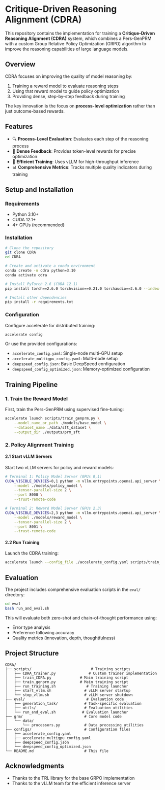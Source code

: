 # Critique-Driven Reasoning Alignment (CDRA)

This repository contains the implementation for training a **Critique-Driven Reasoning Alignment (CDRA)** system, which combines a Pers-GenPRM with a custom Group Relative Policy Optimization (GRPO) algorithm to improve the reasoning capabilities of large language models.

## Overview

CDRA focuses on improving the quality of model reasoning by:
1. Training a reward model to evaluate reasoning steps
2. Using that reward model to guide policy optimization
3. Providing dense, step-by-step feedback during training

The key innovation is the focus on **process-level optimization** rather than just outcome-based rewards.

## Features

- 🔍 **Process-Level Evaluation**: Evaluates each step of the reasoning process
- 🎯 **Dense Feedback**: Provides token-level rewards for precise optimization
- 🚀 **Efficient Training**: Uses vLLM for high-throughput inference
- 📊 **Comprehensive Metrics**: Tracks multiple quality indicators during training

## Setup and Installation

### Requirements

- Python 3.10+
- CUDA 12.1+
- 4+ GPUs (recommended)

### Installation

```bash
# Clone the repository
git clone CDRA
cd CDRA

# Create and activate a conda environment
conda create -n cdra python=3.10
conda activate cdra

# Install PyTorch 2.6 (CUDA 12.1)
pip install torch==2.6.0 torchvision==0.21.0 torchaudio==2.6.0 --index-url https://download.pytorch.org/whl/cu121

# Install other dependencies
pip install -r requirements.txt
```

### Configuration

Configure accelerate for distributed training:
```bash
accelerate config
```

Or use the provided configurations:
- `accelerate_config.yaml`: Single-node multi-GPU setup
- `accelerate_multigpu_config.yaml`: Multi-node setup
- `deepspeed_config.json`: Basic DeepSpeed configuration
- `deepspeed_config_optimized.json`: Memory-optimized configuration

## Training Pipeline

### 1. Train the Reward Model

First, train the Pers-GenPRM using supervised fine-tuning:

```bash
accelerate launch scripts/train_genprm.py \
    --model_name_or_path ./models/base_model \
    --dataset_name ./data/sft_dataset \
    --output_dir ./outputs/prm_sft
```

### 2. Policy Alignment Training

#### 2.1 Start vLLM Servers

Start two vLLM servers for policy and reward models:

```bash
# Terminal 1: Policy Model Server (GPUs 0,1)
CUDA_VISIBLE_DEVICES=0,1 python -m vllm.entrypoints.openai.api_server \
    --model ./models/policy_model \
    --tensor-parallel-size 2 \
    --port 8000 \
    --trust-remote-code

# Terminal 2: Reward Model Server (GPUs 2,3)
CUDA_VISIBLE_DEVICES=2,3 python -m vllm.entrypoints.openai.api_server \
    --model ./models/reward_model \
    --tensor-parallel-size 2 \
    --port 8001 \
    --trust-remote-code
```

#### 2.2 Run Training

Launch the CDRA training:

```bash
accelerate launch --config_file ./accelerate_config.yaml scripts/train_CDPA.py
```

## Evaluation

The project includes comprehensive evaluation scripts in the `eval/` directory:

```bash
cd eval
bash run_and_eval.sh
```

This will evaluate both zero-shot and chain-of-thought performance using:
- Error type analysis
- Preference following accuracy
- Quality metrics (innovation, depth, thoughtfulness)

## Project Structure

```
CDRA/
├── scripts/                           # Training scripts
│   ├── CDRA_trainer.py               # Custom trainer implementation
│   ├── train_CDPA.py             # Main training script
│   ├── train_genprm.py           # Main training script
│   ├── run_training.sh              # Training launcher
│   ├── start_vllm.sh               # vLLM server startup
│   └── stop_vllm.sh                # vLLM server shutdown
├── eval/                            # Evaluation code
│   ├── generation_task/            # Task-specific evaluation
│   ├── utils/                      # Evaluation utilities
│   └── run_and_eval.sh            # Evaluation launcher
├── grm/                            # Core model code
│   └── data/
│       └── processors.py           # Data processing utilities
├── configs/                        # Configuration files
│   ├── accelerate_config.yaml
│   ├── accelerate_multigpu_config.yaml
│   ├── deepspeed_config.json
│   └── deepspeed_config_optimized.json
└── README.md                       # This file
```

## Acknowledgments

- Thanks to the TRL library for the base GRPO implementation
- Thanks to the vLLM team for the efficient inference server